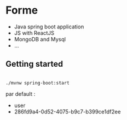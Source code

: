 # Forme 

- Java spring boot application 
- JS with ReactJS
- MongoDB and Mysql 
- ...


## Getting started 
```shell

./mvnw spring-boot:start

```

par default : 

- user 
- 286fd9a4-0d52-4075-b9c7-b399ce1df2ee

